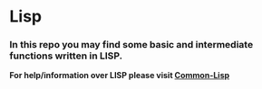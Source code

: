 # Lisp
### In this repo you may find some basic and intermediate functions written in LISP.

**For help/information over LISP please visit [Common-Lisp](https://common-lisp.net/)**
